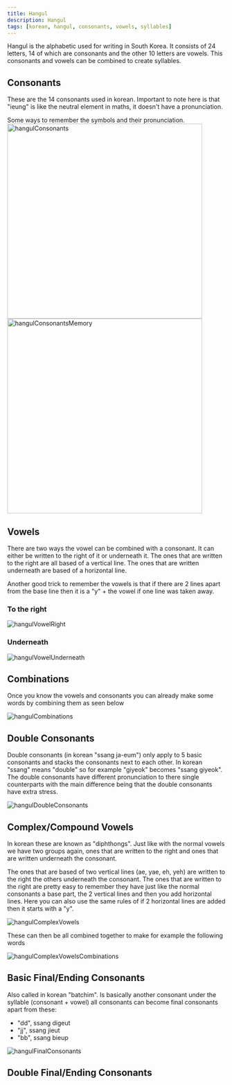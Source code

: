```yaml
---
title: Hangul
description: Hangul
tags: [korean, hangul, consonants, vowels, syllables]
---
```


Hangul is the alphabetic used for writing in South Korea. It consists of 24 letters, 14 of which are consonants and the other 10 letters are vowels. This consonants and vowels can be combined to create syllables.

## Consonants

These are the 14 consonants used in korean. Important to note here is that "ieung" is like the neutral element in maths, it doesn't have a pronunciation.

Some ways to remember the symbols and their pronunciation.
<img src="/img/korean/hangulConsonants.png" alt="hangulConsonants" width="450"/>
<img src="/img/korean/hangulConsonantsMemory.png" alt="hangulConsonantsMemory" width="450"/>

## Vowels

There are two ways the vowel can be combined with a consonant. It can either be written to the right of it or underneath it. The ones that are written to the right are all based of a vertical line. The ones that are written underneath are based of a horizontal line.

Another good trick to remember the vowels is that if there are 2 lines apart from the base line then it is a "y" + the vowel if one line was taken away.

### To the right

![hangulVowelRight](/img/korean/hangulVowelRight.png)

### Underneath

![hangulVowelUnderneath](/img/korean/hangulVowelUnderneath.png)

## Combinations

Once you know the vowels and consonants you can already make some words by combining them as seen below

![hangulCombinations](/img/korean/hangulCombinations.png)

## Double Consonants

Double consonants (in korean "ssang ja-eum") only apply to 5 basic consonants and stacks the consonants next to each other. In korean "ssang" means "double" so for example "giyeok" becomes "ssang giyeok". The double consonants have different pronunciation to there single counterparts with the main difference being that the double consonants have extra stress.

![hangulDoubleConsonants](/img/korean/hangulDoubleConsonants.png)

## Complex/Compound Vowels

In korean these are known as "diphthongs". Just like with the normal vowels we have two groups again, ones that are written to the right and ones that are written underneath the consonant.

The ones that are based of two vertical lines (ae, yae, eh, yeh) are written to the right the others underneath the consonant. The ones that are written to the right are pretty easy to remember they have just like the normal consonants a base part, the 2 vertical lines and then you add horizontal lines. Here you can also use the same rules of if 2 horizontal lines are added then it starts with a "y".

![hangulComplexVowels](/img/korean/hangulComplexVowels.png)

These can then be all combined together to make for example the following words

![hangulComplexVowelsCombinations](/img/korean/hangulComplexVowelsCombinations.png)

## Basic Final/Ending Consonants

Also called in korean "batchim". Is basically another consonant under the syllable (consonant + vowel) all consonants can become final consonants apart from these:

- "dd", ssang digeut
- "jj", ssang jieut
- "bb", ssang bieup

![hangulFinalConsonants](/img/korean/hangulFinalConsonants.png)

## Double Final/Ending Consonants
